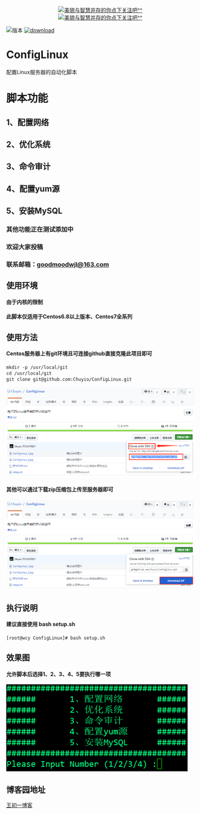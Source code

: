 <div align="center"><a href="https://github.com/Chuyio"><img border="0" src="https://cc.amazingcounters.com/counter.php?i=3204871&c=9614926" alt="美貌与智慧并存的你点下关注吧^^" title="访客次数"></a></div>
<div align="center"><a href="http://www.cnblogs.com/LuckWJL"><img width="230px" src="https://www.cnblogs.com/images/cnblogs_com/LuckWJL/988555/o_%e5%8a%a8%e6%80%81%e6%95%b0%e5%ad%97.gif" alt="美貌与智慧并存的你点下关注吧^^" title="认真的人最酷"></a></div>

![版本](https://img.shields.io/badge/version-3.6.0-brightgreen.svg)
[![download](https://img.shields.io/badge/download-99K-yellowgreen.svg)](https://github.com/Chuyio/ConfigLinux/archive/master.zip)

# ConfigLinux
配置Linux服务器的自动化脚本
# 脚本功能
## 1、配置网络
## 2、优化系统
## 3、命令审计
## 4、配置yum源
## 5、安装MySQL

### 其他功能正在测试添加中
### 欢迎大家投稿
### 联系邮箱：goodmoodwjl@163.com

## 使用环境
#### 由于内核的限制
#### 此脚本仅适用于Centos6.8以上版本、Centos7全系列

## 使用方法
#### Centos服务器上有git环境且可连接github直接克隆此项目即可
```
mkdir -p /usr/local/git
cd /usr/local/git
git clone git@github.com:Chuyio/ConfigLinux.git
```
![ConfigLinux_2](https://github.com/Chuyio/ConfigLinux/blob/master/ConfigLinux_2.jpg?raw=true)

#### 其他可以通过下载zip压缩包上传至服务器即可
![ConfigLinux_1](https://github.com/Chuyio/ConfigLinux/blob/master/ConfigLinux_1.jpg?raw=true)

## 执行说明
#### 建议直接使用 bash setup.sh
```
[root@wcy ConfigLinux]# bash setup.sh 
```
## 效果图
#### 允许脚本后选择1、2、3、4、5要执行哪一项  
![ConfigLinux_3](https://github.com/Chuyio/ConfigLinux/blob/master/ConfigLinux_3.jpg?raw=true)

## 博客园地址
[王初一博客](https://www.cnblogs.com/LuckWJL/p/9529142.html)


